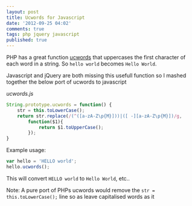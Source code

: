 ```yaml
---
layout: post
title: Ucwords for Javascript
date: '2012-09-25 04:02'
comments: true
tags: php jquery javascript
published: true
---
```


PHP has a great function [ucwords](http://php.net/manual/en/function.ucwords.php) that
uppercases the first character of each word in a string.  So `hello world` becomes `Hello World`.

Javascript and jQuery are both missing this usefull function so I mashed together the below port of ucwords to javascript

_ucwords.js_
``` javascript
String.prototype.ucwords = function() {
    str = this.toLowerCase();
    return str.replace(/(^([a-zA-Z\p{M}]))|([ -][a-zA-Z\p{M}])/g,
        function($1){
            return $1.toUpperCase();
        });
}
```

Example usage:

``` javascript
var hello = 'HELLO world';
hello.ucwords();

```

This will convert `HELLO world` to `Hello World`, etc..

Note: A pure port of PHPs ucwords would remove the `str = this.toLowerCase();` line so as leave
capitalised words as it
